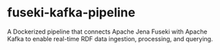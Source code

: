 # fuseki-kafka-pipeline
A Dockerized pipeline that connects Apache Jena Fuseki with Apache Kafka to enable real-time RDF data ingestion, processing, and querying.
